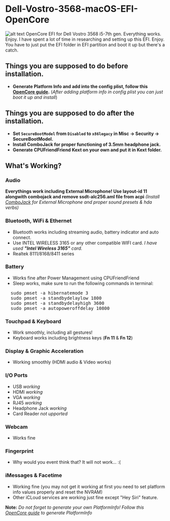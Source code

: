 # Dell-Vostro-3568-macOS-EFI-OpenCore
![alt text](https://i.imgur.com/8nBO7gZ.png)
OpenCore EFI for Dell Vostro 3568 i5-7th gen. Everything works. Enjoy.
I have spent a lot of time in researching and setting up this EFI. Enjoy. You have to just put the EFI folder in EFI partition and boot it up but there's a catch.

## Things you are supposed to do before installation.
- **Generate Platform Info and add into the config plist, follow this [OpenCore guide](https://dortania.github.io/OpenCore-Install-Guide/config-laptop.plist/kaby-lake.html#platforminfo).**
(_After adding platform info in config plist you can just boot it up and install_)  

## Things you are supposed to do after the installation.
- **Set `SecureBootModel` from `Disabled` to `x86legacy` in Misc -> Security -> SecureBootModel.**
- **Install ComboJack for proper functioning of 3.5mm headphone jack.**
- **Generate CPUFriendFriend Kext on your own and put it in Kext folder.**

## What's Working?

### Audio
**Everythings work including External Microphone! Use layout-id 11 alongwith combojack and remove ssdt-alc256.aml file from acpi**
_(Install [ComboJack](https://github.com/hackintosh-stuff/ComboJack) for External Microphone and proper sound presets & hda verbs)_

### Bluetooth, WiFi & Ethernet
- Bluetooth works including streaming audio, battery indicator and auto connect.
- Use INTEL WIRELESS 3165 or any other compatible WIFI card.
  _I have used **"Intel Wireless 3165"** card._
- Realtek 8111/8168/8411 series
 
### Battery
- Works fine after Power Management using CPUFriendFriend 
- Sleep works, make sure to run the following commands in terminal:
<pre>
  sudo pmset -a hibernatemode 3
  sudo pmset -a standbydelaylow 1800
  sudo pmset -a standbydelayhigh 3600
  sudo pmset -a autopoweroffdelay 10800
</pre>
  

### Touchpad & Keyboard
- Work smoothly, including all gestures!
- Keyboard works including brightness keys (**Fn 11** & **Fn 12**)
  
### Display & Graphic Acceleration
- Working smoothly (HDMI audio & Video works)

### I/O Ports 
- USB _working_
- HDMI _working_
- VGA _working_
- RJ45 _working_
- Headphone Jack _working_
- Card Reader _not upported_

### Webcam
- Works fine

### Fingerprint
- Why would you event think that? It will not work... :( 

### iMessages & Facetime
- Working fine (you may not get it working at first you need to set platform info values properly and reset the NVRAM)
- Other iCLoud services are working just fine except "Hey Siri" feature.

**Note:** _Do not forget to generate your own PlatformInfo!_ _Follow this [OpenCore guide](https://dortania.github.io/OpenCore-Install-Guide/config-laptop.plist/kaby-lake.html#platforminfo) to generate PlatformInfo_

